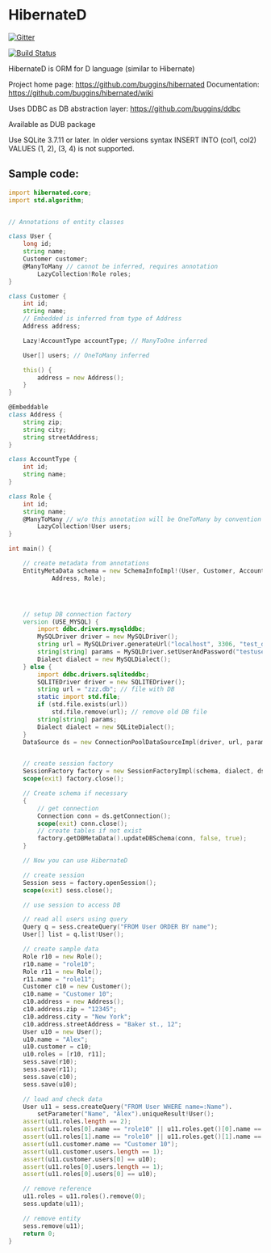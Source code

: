 HibernateD
==========

[![Gitter](https://badges.gitter.im/Join%20Chat.svg)](https://gitter.im/buggins/hibernated?utm_source=badge&utm_medium=badge&utm_campaign=pr-badge&utm_content=badge)

[![Build Status](https://travis-ci.org/buggins/hibernated.svg?branch=master)](https://travis-ci.org/buggins/hibernated)

HibernateD is ORM for D language (similar to Hibernate)

Project home page: https://github.com/buggins/hibernated
Documentation: https://github.com/buggins/hibernated/wiki

Uses DDBC as DB abstraction layer: https://github.com/buggins/ddbc

Available as DUB package

Use SQLite 3.7.11 or later. In older versions syntax INSERT INTO (col1, col2) VALUES (1, 2), (3, 4) is not supported.

Sample code:
--------------------

```D
import hibernated.core;
import std.algorithm;


// Annotations of entity classes

class User {
    long id;
    string name;
    Customer customer;
    @ManyToMany // cannot be inferred, requires annotation
        LazyCollection!Role roles;
}

class Customer {
    int id;
    string name;
    // Embedded is inferred from type of Address
    Address address;

    Lazy!AccountType accountType; // ManyToOne inferred

    User[] users; // OneToMany inferred

    this() {
        address = new Address();
    }
}

@Embeddable
class Address {
    string zip;
    string city;
    string streetAddress;
}

class AccountType {
    int id;
    string name;
}

class Role {
    int id;
    string name;
    @ManyToMany // w/o this annotation will be OneToMany by convention
        LazyCollection!User users;
}

int main() {

    // create metadata from annotations
    EntityMetaData schema = new SchemaInfoImpl!(User, Customer, AccountType, 
            Address, Role);




    // setup DB connection factory
    version (USE_MYSQL) {
        import ddbc.drivers.mysqlddbc;
        MySQLDriver driver = new MySQLDriver();
        string url = MySQLDriver.generateUrl("localhost", 3306, "test_db");
        string[string] params = MySQLDriver.setUserAndPassword("testuser", "testpasswd");
        Dialect dialect = new MySQLDialect();
    } else {
        import ddbc.drivers.sqliteddbc;
        SQLITEDriver driver = new SQLITEDriver();
        string url = "zzz.db"; // file with DB
        static import std.file;
        if (std.file.exists(url))
            std.file.remove(url); // remove old DB file
        string[string] params;
        Dialect dialect = new SQLiteDialect();
    }
    DataSource ds = new ConnectionPoolDataSourceImpl(driver, url, params);


    // create session factory
    SessionFactory factory = new SessionFactoryImpl(schema, dialect, ds);
    scope(exit) factory.close();

    // Create schema if necessary
    {
        // get connection
        Connection conn = ds.getConnection();
        scope(exit) conn.close();
        // create tables if not exist
        factory.getDBMetaData().updateDBSchema(conn, false, true);
    }

    // Now you can use HibernateD

    // create session
    Session sess = factory.openSession();
    scope(exit) sess.close();

    // use session to access DB

    // read all users using query
    Query q = sess.createQuery("FROM User ORDER BY name");
    User[] list = q.list!User();

    // create sample data
    Role r10 = new Role();
    r10.name = "role10";
    Role r11 = new Role();
    r11.name = "role11";
    Customer c10 = new Customer();
    c10.name = "Customer 10";
    c10.address = new Address();
    c10.address.zip = "12345";
    c10.address.city = "New York";
    c10.address.streetAddress = "Baker st., 12";
    User u10 = new User();
    u10.name = "Alex";
    u10.customer = c10;
    u10.roles = [r10, r11];
    sess.save(r10);
    sess.save(r11);
    sess.save(c10);
    sess.save(u10);

    // load and check data
    User u11 = sess.createQuery("FROM User WHERE name=:Name").
        setParameter("Name", "Alex").uniqueResult!User();
    assert(u11.roles.length == 2);
    assert(u11.roles[0].name == "role10" || u11.roles.get()[0].name == "role11");
    assert(u11.roles[1].name == "role10" || u11.roles.get()[1].name == "role11");
    assert(u11.customer.name == "Customer 10");
    assert(u11.customer.users.length == 1);
    assert(u11.customer.users[0] == u10);
    assert(u11.roles[0].users.length == 1);
    assert(u11.roles[0].users[0] == u10);

    // remove reference
    u11.roles = u11.roles().remove(0);
    sess.update(u11);

    // remove entity
    sess.remove(u11);
    return 0;
}
```
